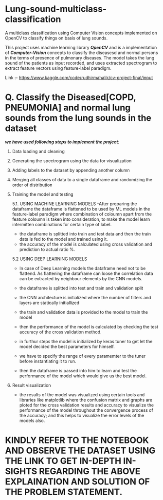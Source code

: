 # Lung-sound-multiclass-classification
A multiclass classification using Computer Vision concepts implemented on OpenCV to classify things on basis of lung sounds.


This project uses machine learning library ***OpenCV*** and is a implementation of ***Computer-Vision*** concepts to classify the diseasesd and normal persons in the terms of presence of pulmonary diseases. The model takes the lung sound of the patients as input recorded, and uses extracted spectrogram to extract feature vectors using feature-label paradigm.

Link :- https://www.kaggle.com/code/rudhirmahalik/cv-project-final/input

# Q. Classify the Diseased[COPD, PNEUMONIA] and normal lung sounds from the lung sounds in the dataset

***we have used following steps to implement the project:***
  1. Data loading and cleaning
  2. Generating the spectrogram using the data for visualization
  3. Adding labels to the dataset by appending another column
  4. Merging all classes of data to a single dataframe and randomizing the order of distribution
  5. Training the model and testing

     5.1. USING MACHINE LEARNING MODELS
       -After preparing the dataframe the dataframe is flattened to be used by ML models in the feature-label paradigm where combination of coloumn apart from the feature coloumn is taken into consideration, to make the model learn intermitten combinations for certain type of label.     
       - the dataframe is splitted into train and test data and then the train data is fed to the model and trained using it.
       - the accuracy of the model is calculated using cross validation and prediction to actual ratio %.

       
     5.2 USING DEEP LEARNING MODELS
       - In case of Deep Learning models the dataframe need not to be flattend. As flattening the dataframe can loose the correlation data can be extracted by neighbour elements by the CNN models.
       - the dataframe is splitted into test and train and validation split
       - the CNN architecture is initialized where the number of filters and layers are statically initiallized
       - the train and validation data is provided to the model to train the model
       - then the performance of the model is calculated by checking the test accuracy of the cross validation  method.
    
       - in furthur steps the model is initialized by keras tuner to get let the model decided the best parameters for himself.
       - we have to specify the range of every paramemter to the tuner before instantiating it to run.
       - then the dataframe is passed into him to learn and test the performance of the model which would give us the best model.
    
  7. Result visualization
     - the results of the model was visualized using certain tools and libraries like matplotlib where the confusion matrix and graphs are ploted for the cross validation results and accuracy to visualize the performance of the model throughout the convergence process of the accuracy; and this helps to visualize the error levels of the models also.
  
   
# KINDLY REFER TO THE NOTEBOOK AND OBSERVE THE DATASET USING THE LINK TO GET IN-DEPTH IN-SIGHTS REGARDING THE ABOVE EXPLAINATION AND SOLUTION OF THE PROBLEM STATEMENT.



